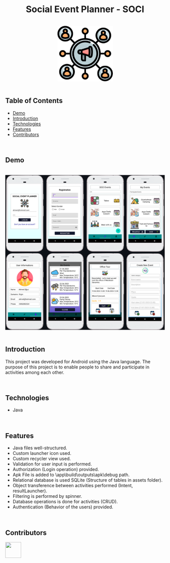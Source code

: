 <h1 align="center">Social Event Planner - SOCI</h1> <br>

<div align="center">
    <img width=175 src="assets/images/favicon.png">
</div>

<br/>

## Table of Contents

- [Demo](#demo)
- [Introduction](#introduction)
- [Technologies](#technologies)
- [Features](#features)
- [Contributors](#contributors)

<br/>

## Demo

<br/>

<div align="center">
    <img width=1000 src="assets/images/demo_1.png">
</div>

<br/>

## Introduction

This project was developed for Android using the Java language. The purpose of this project is to enable people to share and participate in activities among each other.

<br/>

## Technologies

* Java

<br/>

## Features

* Java files well-structured.
* Custom launcher icon used.
* Custom recycler view used.
* Validation for user input is performed.
* Authorization (Login operation) provided.
* Apk File is added to \app\build\outputs\apk\debug path.
* Relational database is used SQLite (Structure of tables in assets folder).
* Object transference between activities performed (Intent, resultLauncher).
* Filtering is performed by spinner.
* Database operations is done for activities (CRUD).
* Authentication (Behavior of the users) provided.

<br/>

## Contributors

<a href="https://github.com/ahmettoguz" target="_blank"><img width=50 height=50 src="https://avatars.githubusercontent.com/u/101711642?v=4"></a>
